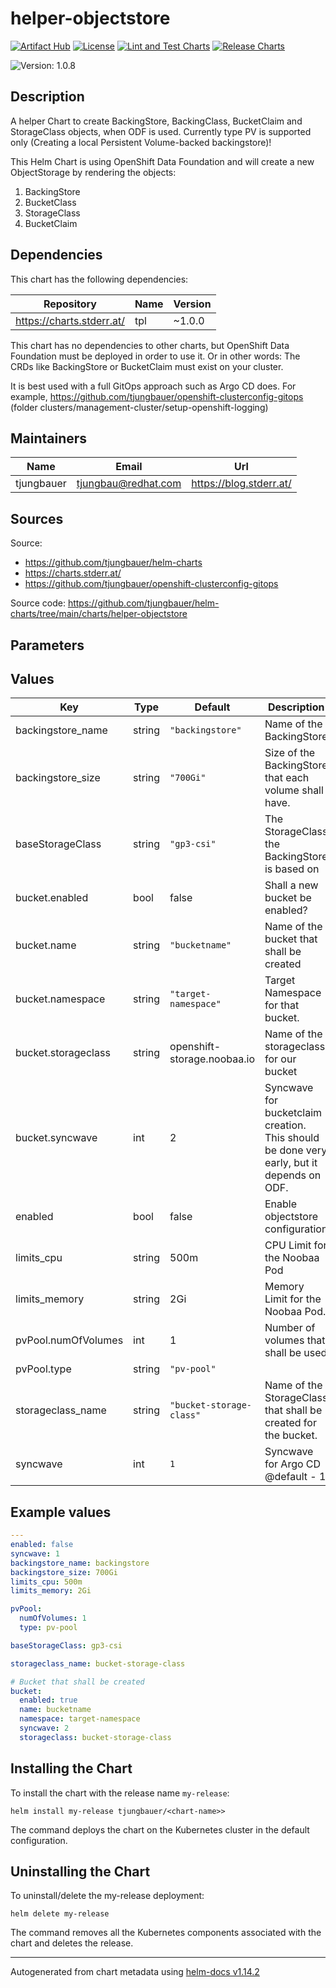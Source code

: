

# helper-objectstore

  [![Artifact Hub](https://img.shields.io/endpoint?url=https://artifacthub.io/badge/repository/openshift-bootstraps)](https://artifacthub.io/packages/search?repo=openshift-bootstraps)
  [![License](https://img.shields.io/badge/License-Apache_2.0-blue.svg)](https://opensource.org/licenses/Apache-2.0)
  [![Lint and Test Charts](https://github.com/tjungbauer/helm-charts/actions/workflows/lint_and_test_charts.yml/badge.svg)](https://github.com/tjungbauer/helm-charts/actions/workflows/lint_and_test_charts.yml)
  [![Release Charts](https://github.com/tjungbauer/helm-charts/actions/workflows/release.yml/badge.svg)](https://github.com/tjungbauer/helm-charts/actions/workflows/release.yml)

  ![Version: 1.0.8](https://img.shields.io/badge/Version-1.0.8-informational?style=flat-square)

 

  ## Description

  A helper Chart to create BackingStore, BackingClass, BucketClaim and StorageClass objects, when ODF is used. Currently type PV is supported only (Creating a local Persistent Volume-backed backingstore)!

This Helm Chart is using OpenShift Data Foundation and will create a new ObjectStorage by rendering the objects:

1. BackingStore
2. BucketClass
3. StorageClass
4. BucketClaim

## Dependencies

This chart has the following dependencies:

| Repository | Name | Version |
|------------|------|---------|
| https://charts.stderr.at/ | tpl | ~1.0.0 |

This chart has no dependencies to other charts, but OpenShift Data Foundation must be deployed in order to use it. Or in other words: The CRDs like BackingStore or BucketClaim must exist on your cluster.

It is best used with a full GitOps approach such as Argo CD does. For example, https://github.com/tjungbauer/openshift-clusterconfig-gitops (folder clusters/management-cluster/setup-openshift-logging)

## Maintainers

| Name | Email | Url |
| ---- | ------ | --- |
| tjungbauer | <tjungbau@redhat.com> | <https://blog.stderr.at/> |

## Sources
Source:
* <https://github.com/tjungbauer/helm-charts>
* <https://charts.stderr.at/>
* <https://github.com/tjungbauer/openshift-clusterconfig-gitops>

Source code: https://github.com/tjungbauer/helm-charts/tree/main/charts/helper-objectstore

## Parameters

## Values

| Key | Type | Default | Description |
|-----|------|---------|-------------|
| backingstore_name | string | `"backingstore"` | Name of the BackingStore |
| backingstore_size | string | `"700Gi"` | Size of the BackingStore that each volume shall have. |
| baseStorageClass | string | `"gp3-csi"` | The StorageClass the BackingStore is based on |
| bucket.enabled | bool | false | Shall a new bucket be enabled? |
| bucket.name | string | `"bucketname"` | Name of the bucket that shall be created |
| bucket.namespace | string | `"target-namespace"` | Target Namespace for that bucket. |
| bucket.storageclass | string | openshift-storage.noobaa.io | Name of the storageclass for our bucket |
| bucket.syncwave | int | 2 | Syncwave for bucketclaim creation. This should be done very early, but it depends on ODF. |
| enabled | bool | false | Enable objectstore configuration |
| limits_cpu | string | 500m | CPU Limit for the Noobaa Pod |
| limits_memory | string | 2Gi | Memory Limit for the Noobaa Pod. |
| pvPool.numOfVolumes | int | 1 | Number of volumes that shall be used |
| pvPool.type | string | `"pv-pool"` |  |
| storageclass_name | string | `"bucket-storage-class"` | Name of the StorageClass that shall be created for the bucket. |
| syncwave | int | `1` | Syncwave for Argo CD @default - 1 |

## Example values

```yaml
---
enabled: false
syncwave: 1
backingstore_name: backingstore
backingstore_size: 700Gi
limits_cpu: 500m
limits_memory: 2Gi

pvPool:
  numOfVolumes: 1
  type: pv-pool

baseStorageClass: gp3-csi

storageclass_name: bucket-storage-class

# Bucket that shall be created
bucket:
  enabled: true
  name: bucketname
  namespace: target-namespace
  syncwave: 2
  storageclass: bucket-storage-class

```

## Installing the Chart

To install the chart with the release name `my-release`:

```console
helm install my-release tjungbauer/<chart-name>>
```

The command deploys the chart on the Kubernetes cluster in the default configuration.

## Uninstalling the Chart

To uninstall/delete the my-release deployment:

```console
helm delete my-release
```

The command removes all the Kubernetes components associated with the chart and deletes the release.

----------------------------------------------
Autogenerated from chart metadata using [helm-docs v1.14.2](https://github.com/norwoodj/helm-docs/releases/v1.14.2)
